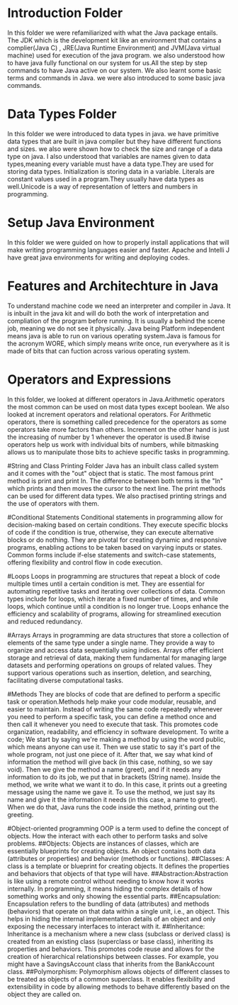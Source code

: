 # Introduction Folder
In this folder we were refamiliarized with what the Java package entails. The JDK which is the development kit like an environment that contains a complier(Java C) , JRE(Java Runtime Environment) and JVM(Java virtual machine) used for execution of the java program.
we also understood how to have java fully functional on our system for us.All the step by step commands to have Java active on our system. We also learnt some basic terms and commands in Java.
we were also introduced to some basic java commands.

# Data Types Folder
In this folder we were introduced to data types in java. 
we have primitive data types that are built in java compiler but they have different functions and sizes. 
we also were shown how to check the size and range of a data type on java. 
I also understood that variables are names given to data types,meaning every variable must have a data type.They are used for storing data types. Initialization is storing data in a variable. Literals are constant values used in a program.They usually have data types as well.Unicode is a way of representation of letters and numbers in programming.

# Setup Java Environment
In this folder we were guided on how to properly install applications that will make writing programming languages easier and faster. 
Apache and Intelli J have great java environments for writing and deploying codes.

# Features and Architechture in Java
To understand machine code we need an interpreter and compiler in Java. 
It is inbuilt in the java kit and will do both the work of interpretation and compliation of the program before running. 
It is usually a behind the scene job, meaning we do not see it physically.
Java being Platform independent means java is able to run on various operating system.Java is famous for the acronym WORE, which simply means write once, run everywhere as it is made of bits that can fuction across various operating system.

# Operators and Expressions
In this folder, we looked at different operators in Java.Arithmetic operators the most common can be used on most data types except boolean. We also looked at increment operators and relational operators.
For Arithmetic operators, there is something called precedence for the operators as some operators take more factors than others. Increment on the other hand is just the increasing of number by 1 whenever the operator is used.B itwise operators help us work with individual bits of numbers, while bitmasking allows us to manipulate those bits to achieve specific tasks in programming.

#String and Class Printing Folder
Java has an inbuilt class called system and it comes with the "out" object that is static. The most famous print method is print and print ln. 
The difference between both terms is the "ln" which prints and then moves the cursor to the next line.
The print methods can be used for different data types. We also practised printing strings and the use of operators with them.

#Conditional Statements
Conditional statements in programming allow for decision-making based on certain conditions. They execute specific blocks of code if the condition is true, otherwise, they can execute alternative blocks or do nothing. They are pivotal for creating dynamic and responsive programs, enabling actions to be taken based on varying inputs or states. Common forms include if-else statements and switch-case statements, offering flexibility and control flow in code execution. 


#Loops
Loops in programming are structures that repeat a block of code multiple times until a certain condition is met. They are essential for automating repetitive tasks and iterating over collections of data. Common types include for loops, which iterate a fixed number of times, and while loops, which continue until a condition is no longer true. Loops enhance the efficiency and scalability of programs, allowing for streamlined execution and reduced redundancy. 

#Arrays
Arrays in programming are data structures that store a collection of elements of the same type under a single name. They provide a way to organize and access data sequentially using indices. Arrays offer efficient storage and retrieval of data, making them fundamental for managing large datasets and performing operations on groups of related values. They support various operations such as insertion, deletion, and searching, facilitating diverse computational tasks.

#Methods
They are blocks of code that are defined to perform a specific task or operation.Methods help make your code modular, reusable, and easier to maintain. Instead of writing the same code repeatedly whenever you need to perform a specific task, you can define a method once and then call it whenever you need to execute that task. This promotes code organization, readability, and efficiency in software development. To write a code;
We start by saying we're making a method by using the word public, which means anyone can use it. Then we use static to say it's part of the whole program, not just one piece of it. After that, we say what kind of information the method will give back (in this case, nothing, so we say void). Then we give the method a name (greet), and if it needs any information to do its job, we put that in brackets (String name). Inside the method, we write what we want it to do. In this case, it prints out a greeting message using the name we gave it. To use the method, we just say its name and give it the information it needs (in this case, a name to greet). When we do that, Java runs the code inside the method, printing out the greeting.

#Object-oriented programming
OOP is a term used to define the concept of objects. How the interact with each other to perform tasks and solve problems.
##Objects: Objects are instances of classes, which are essentially blueprints for creating objects. An object contains both data (attributes or properties) and behavior (methods or functions).
##Classes: A class is a template or blueprint for creating objects. It defines the properties and behaviors that objects of that type will have.
##Abstraction:Abstraction is like using a remote control without needing to know how it works internally. In programming, it means hiding the complex details of how something works and only showing the essential parts. 
##Encapsulation: Encapsulation refers to the bundling of data (attributes) and methods (behaviors) that operate on that data within a single unit, i.e., an object. This helps in hiding the internal implementation details of an object and only exposing the necessary interfaces to interact with it.
##Inheritance: Inheritance is a mechanism where a new class (subclass or derived class) is created from an existing class (superclass or base class), inheriting its properties and behaviors. This promotes code reuse and allows for the creation of hierarchical relationships between classes. For example, you might have a SavingsAccount class that inherits from the BankAccount class.
##Polymorphism: Polymorphism allows objects of different classes to be treated as objects of a common superclass. It enables flexibility and extensibility in code by allowing methods to behave differently based on the object they are called on.




>


